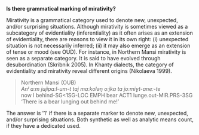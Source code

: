 **Is there grammatical marking of mirativity?**

Mirativity is a grammatical category used to denote new, unexpected, and/or surprising situations. Although mirativity is sometimes viewed as a subcategory of evidentiality (inferentiality) as it often arises as an extension of evidentiality, there are reasons to view it in its own right: (i) unexpected situation is not necessarily inferred; (ii) it may also emerge as an extension of tense or mood (see OUD).
For instance, in Northern Mansi mirativity is seen as a separate category. It is said to have evolved through desubordination (Skribnik 2005). In Khanty dialects, the category of evidentiality and mirativity reveal different origins (Nikolaeva 1999).

>Northern Mansi (OUB)<br/>
>*Anʲ aːm jujipaːl-um-t taj maːkoləŋ oːjka ta joːmiɣt-aneː-te*<br/>
>now  I  behind-SG<1SG-LOC EMPH bear ACT1 lunge.out-MIR.PRS-3SG<br/>
>‘There is a bear lunging out behind meǃ’

The answer is '1' if there is a separate marker to denote new, unexpected, and/or surprising situations. Both synthetic as well as analytic means count, if they have a dedicated used.
